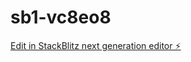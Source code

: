 # sb1-vc8eo8

[Edit in StackBlitz next generation editor ⚡️](https://stackblitz.com/~/github.com/Divyanshkhilari/sb1-vc8eo8)